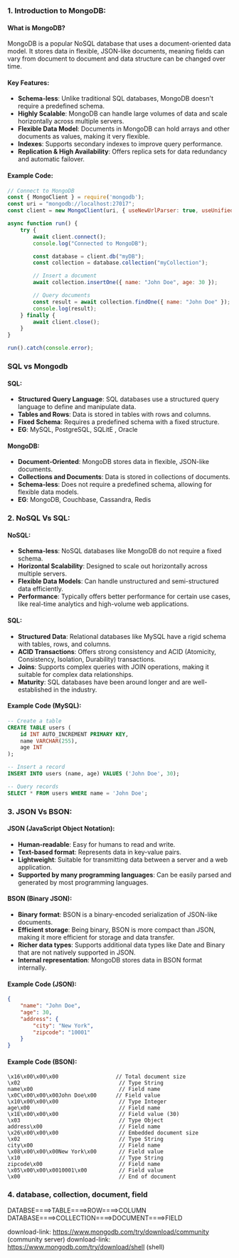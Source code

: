 
### 1. Introduction to MongoDB:

#### What is MongoDB?
MongoDB is a popular NoSQL database that uses a document-oriented data model.
It stores data in flexible, JSON-like documents, meaning fields can vary from document to document and data structure can be changed over time.

#### Key Features:
- **Schema-less**: Unlike traditional SQL databases, MongoDB doesn't require a predefined schema.
- **Highly Scalable**: MongoDB can handle large volumes of data and scale horizontally across multiple servers.
- **Flexible Data Model**: Documents in MongoDB can hold arrays and other documents as values, making it very flexible.
- **Indexes**: Supports secondary indexes to improve query performance.
- **Replication & High Availability**: Offers replica sets for data redundancy and automatic failover.

#### Example Code:
```javascript
// Connect to MongoDB
const { MongoClient } = require('mongodb');
const uri = "mongodb://localhost:27017";
const client = new MongoClient(uri, { useNewUrlParser: true, useUnifiedTopology: true });

async function run() {
    try {
        await client.connect();
        console.log("Connected to MongoDB");

        const database = client.db("myDB");
        const collection = database.collection("myCollection");

        // Insert a document
        await collection.insertOne({ name: "John Doe", age: 30 });

        // Query documents
        const result = await collection.findOne({ name: "John Doe" });
        console.log(result);
    } finally {
        await client.close();
    }
}

run().catch(console.error);
```

### SQL vs Mongodb
#### SQL:
- **Structured Query Language**: SQL databases use a structured query language to define and manipulate data.
- **Tables and Rows**: Data is stored in tables with rows and columns.
- **Fixed Schema**: Requires a predefined schema with a fixed structure.
- **EG**: MySQL, PostgreSQL, SQLitE , Oracle

#### MongoDB:
- **Document-Oriented**: MongoDB stores data in flexible, JSON-like documents.
- **Collections and Documents**: Data is stored in collections of documents.
- **Schema-less**: Does not require a predefined schema, allowing for flexible data models.
- **EG**: MongoDB, Couchbase, Cassandra, Redis



### 2. NoSQL Vs SQL:

#### NoSQL:
- **Schema-less**: NoSQL databases like MongoDB do not require a fixed schema.
- **Horizontal Scalability**: Designed to scale out horizontally across multiple servers.
- **Flexible Data Models**: Can handle unstructured and semi-structured data efficiently.
- **Performance**: Typically offers better performance for certain use cases, like real-time analytics and high-volume web applications.

#### SQL:
- **Structured Data**: Relational databases like MySQL have a rigid schema with tables, rows, and columns.
- **ACID Transactions**: Offers strong consistency and ACID (Atomicity, Consistency, Isolation, Durability) transactions.
- **Joins**: Supports complex queries with JOIN operations, making it suitable for complex data relationships.
- **Maturity**: SQL databases have been around longer and are well-established in the industry.

#### Example Code (MySQL):
```sql
-- Create a table
CREATE TABLE users (
    id INT AUTO_INCREMENT PRIMARY KEY,
    name VARCHAR(255),
    age INT
);

-- Insert a record
INSERT INTO users (name, age) VALUES ('John Doe', 30);

-- Query records
SELECT * FROM users WHERE name = 'John Doe';
```

### 3. JSON Vs BSON:

#### JSON (JavaScript Object Notation):
- **Human-readable**: Easy for humans to read and write.
- **Text-based format**: Represents data in key-value pairs.
- **Lightweight**: Suitable for transmitting data between a server and a web application.
- **Supported by many programming languages**: Can be easily parsed and generated by most programming languages.

#### BSON (Binary JSON):
- **Binary format**: BSON is a binary-encoded serialization of JSON-like documents.
- **Efficient storage**: Being binary, BSON is more compact than JSON, making it more efficient for storage and data transfer.
- **Richer data types**: Supports additional data types like Date and Binary that are not natively supported in JSON.
- **Internal representation**: MongoDB stores data in BSON format internally.

#### Example Code (JSON):
```json
{
    "name": "John Doe",
    "age": 30,
    "address": {
        "city": "New York",
        "zipcode": "10001"
    }
}
```

#### Example Code (BSON):
```
\x16\x00\x00\x00                  // Total document size
\x02                               // Type String
name\x00                           // Field name
\x0C\x00\x00\x00John Doe\x00      // Field value
\x10\x00\x00\x00                   // Type Integer
age\x00                            // Field name
\x1E\x00\x00\x00                   // Field value (30)
\x03                               // Type Object
address\x00                        // Field name
\x26\x00\x00\x00                   // Embedded document size
\x02                               // Type String
city\x00                           // Field name
\x08\x00\x00\x00New York\x00       // Field value
\x10                               // Type String
zipcode\x00                        // Field name
\x05\x00\x00\x0010001\x00          // Field value
\x00                               // End of document
```

### 4. database, collection, document, field
DATABSE====>TABLE====>ROW====>COLUMN
DATABASE====>COLLECTION====>DOCUMENT====>FIELD



download-link: https://www.mongodb.com/try/download/community (community server)
download-link: https://www.mongodb.com/try/download/shell (shell)


